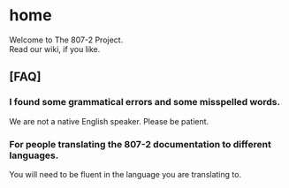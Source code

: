 # home
Welcome to The 807-2 Project.  
Read our wiki, if you like.



## [FAQ]  
### I found some grammatical errors and some misspelled words. 
We are not a native English speaker. Please be patient.

### For people translating the 807-2 documentation to different languages.
You will need to be fluent in the language you are translating to.


